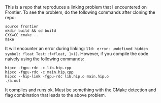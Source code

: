 This is a repo that reproduces a linking problem that I encountered on Frontier. To see the problem, do the following commands after cloning the repo:

````
source frontier
mkdir build && cd build
CXX=CC cmake ..
make
````

It will encounter an error during linking: `lld: error: undefined hidden symbol: float Test::f<float, 1>()`. However, if you compile the code naively using the following commands:

````
hipcc -fgpu-rdc -c lib.hip.cpp
hipcc -fgpu-rdc -c main.hip.cpp
hipcc --hip-link -fgpu-rdc lib.hip.o main.hip.o
./a.out
````

It compiles and runs ok. Must be something with the CMake detection and flag combination that leads to the above problem.
